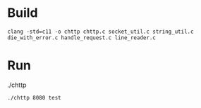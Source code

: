 
# Build

```
clang -std=c11 -o chttp chttp.c socket_util.c string_util.c die_with_error.c handle_request.c line_reader.c
```

# Run

./chttp <port> <path-to-files>

```
./chttp 8080 test
```